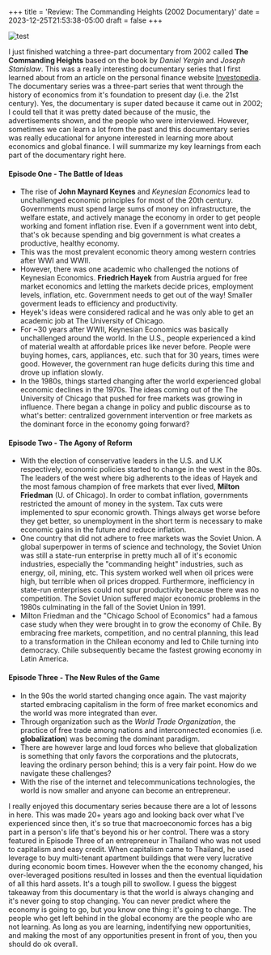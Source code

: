 +++
title = 'Review: The Commanding Heights (2002 Documentary)'
date = 2023-12-25T21:53:38-05:00
draft = false
+++

![test](/blog/20231225_Commanding_Heights/title.png)


I just finished watching a three-part documentary from 2002 called **The Commanding Heights** based on the book by _Daniel Yergin_ and _Joseph Stanislaw_. This was a really interesting documentary series that I first learned about from an article on the personal finance website [Investopedia](https://www.investopedia.com/articles/professionals/100215/10-must-watch-documentaries-finance-professionals.asp). The documentary series was a three-part series that went through the history of economics from it's foundation to present day (i.e. the 21st century). Yes, the documentary is super dated because it came out in 2002; I could tell that it was pretty dated because of the music, the advertisements shown, and the people who were interviewed. However, sometimes we can learn a lot from the past and this documentary series was really educational for anyone interested in learning more about economics and global finance. I will summarize my key learnings from each part of the documentary right here.

#### Episode One - The Battle of Ideas
* The rise of **John Maynard Keynes** and _Keynesian Economics_ lead to unchallenged economic principles for most of the 20th century. Governments must spend large sums of money on infrastructure, the welfare estate, and actively manage the economy in order to get people working and foment inflation rise. Even if a government went into debt, that's ok because spending and big government is what creates a productive, healthy economy.
* This was the most prevalent economic theory among western contries after WWI and WWII.
* However, there was one academic who challenged the notions of Keynesian Economics. **Friedrich Hayek** from Austria argued for free market economics and letting the markets decide prices, employment levels, inflation, etc. Government needs to get out of the way! Smaller goverment leads to efficiency and productivity.
* Heyek's ideas were considered radical and he was only able to get an academic job at The University of Chicago. 
* For ~30 years after WWII, Keynesian Economics was basically unchallenged around the world. In the U.S., people experienced a kind of material wealth at affordable prices like never before. People were buying homes, cars, appliances, etc. such that for 30 years, times were good. However, the government ran huge deficits during this time and drove up inflation slowly.
* In the 1980s, things started changing after the world experienced global economic declines in the 1970s. The ideas coming out of the The University of Chicago that pushed for free markets was growing in influence. There began a change in policy and public discourse as to what's better: centralized government intervention or free markets as the dominant force in the economy going forward?

#### Episode Two - The Agony of Reform
* With the election of conservative leaders in the U.S. and U.K respectively, economic policies started to change in the west in the 80s. The leaders of the west where big adherents to the ideas of Hayek and the most famous champion of free markets that ever lived, **Milton Friedman** (U. of Chicago). In order to combat inflation, governments restricted the amount of money in the system. Tax cuts were implemented to spur economic growth. Things always get worse before they get better, so unemployment in the short term is necessary to make economic gains in the future and reduce inflation.
* One country that did not adhere to free markets was the Soviet Union. A global superpower in terms of science and technology, the Soviet Union was still a state-run enterprise in pretty much all of it's economic industries, especially the "commanding height" industries, such as energy, oil, mining, etc. This system worked well when oil prices were high, but terrible when oil prices dropped. Furthermore, inefficiency in state-run enterprises could not spur productivity because there was no competition. The Soviet Union suffered major economic problems in the 1980s culminating in the fall of the Soviet Union in 1991.
* Milton Friedman and the "Chicago School of Economics" had a famous case study when they were brought in to grow the economy of Chile. By embracing free markets, competition, and no central planning, this lead to a transformation in the Chilean economy and led to Chile turning into democracy. Chile subsequently became the fastest growing economy in Latin America.

#### Episode Three - The New Rules of the Game
* In the 90s the world started changing once again. The vast majority started embracing capitalism in the form of free market economics and the world was more integrated than ever.
* Through organization such as the _World Trade Organization_, the practice of free trade among nations and interconnected economies (i.e. **globalization**) was becoming the dominant paradigm.
* There are however large and loud forces who believe that globalization is something that only favors the corporations and the plutocrats, leaving the ordinary person behind; this is a very fair point. How do we navigate these challenges?
* With the rise of the internet and telecommunications technologies, the world is now smaller and anyone can become an entrepreneur. 


I really enjoyed this documentary series because there are a lot of lessons in here. This was made 20+ years ago and looking back over what I've experienced since then, it's so true that macroeconomic forces has a big part in a person's life that's beyond his or her control. There was a story featured in Episode Three of an entrepreneur in Thailand who was not used to capitalism and easy credit. When capitalism came to Thailand, he used leverage to buy multi-tenant apartment buildings that were very lucrative during economic boom times. However when the the economy changed, his over-leveraged positions resulted in losses and then the eventual liquidation of all this hard assets. It's a tough pill to swollow. I guess the biggest takeaway from this documentary is that the world is always changing and it's never going to stop changing. You can never predict where the economy is going to go, but you know one thing: it's going to change. The people who get left behind in the global economy are the people who are not learning. As long as you are learning, indentifying new opportunities, and making the most of any opportunities present in front of you, then you should do ok overall. 



